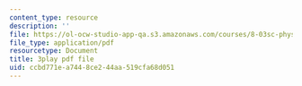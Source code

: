 ```yaml
---
content_type: resource
description: ''
file: https://ol-ocw-studio-app-qa.s3.amazonaws.com/courses/8-03sc-physics-iii-vibrations-and-waves-fall-2016/ccbd771ea7448ce244aa519cfa68d051_FCFpaKcpuXQ.pdf
file_type: application/pdf
resourcetype: Document
title: 3play pdf file
uid: ccbd771e-a744-8ce2-44aa-519cfa68d051
---
```

